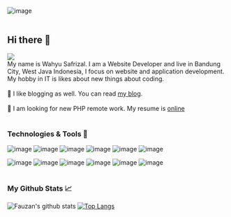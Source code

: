 ![image](https://markey.id/wp-content/uploads/2019/01/20180104-001.jpg)
<br>
<br>
## Hi there 👋 
![](https://komarev.com/ghpvc/?username=wahyusafrizal17)
<br>
My name is Wahyu Safrizal. I am a Website Developer and  live in Bandung City, West Java Indonesia, I focus on website and application development. My hobby in IT is likes about new things about coding.
<br>
<br>
:pencil: I like blogging as well. You can read [my blog](https://www.wayyystack.id/).
<br>
<br>
:construction_worker: I am looking for new PHP remote work. My resume is [online](https://wahyu.wayyystack.id/)
<br><br>
### Technologies & Tools :wrench:

![image](https://img.shields.io/badge/github-%23121011.svg?style=for-the-badge&logo=github&logoColor=white)
![image](https://img.shields.io/badge/html5-%23E34F26.svg?style=for-the-badge&logo=html5&logoColor=white)
![image](https://img.shields.io/badge/css3-%231572B6.svg?style=for-the-badge&logo=css3&logoColor=white)
![image](https://img.shields.io/badge/javascript-%23323330.svg?style=for-the-badge&logo=javascript&logoColor=%23F7DF1E)
![image](https://img.shields.io/badge/php-%23777BB4.svg?style=for-the-badge&logo=php&logoColor=white)
![image](https://img.shields.io/badge/mysql-%2300f.svg?style=for-the-badge&logo=mysql&logoColor=white)

![image](https://img.shields.io/badge/bootstrap-%23563D7C.svg?style=for-the-badge&logo=bootstrap&logoColor=white)
![image](https://img.shields.io/badge/jquery-%230769AD.svg?style=for-the-badge&logo=jquery&logoColor=white)
![image](https://img.shields.io/badge/laravel-%23FF2D20.svg?style=for-the-badge&logo=laravel&logoColor=white)
![image](https://img.shields.io/badge/lumen-%23FF2D20.svg?style=for-the-badge&logo=lumen&logoColor=white)
![image](https://img.shields.io/badge/yii-black.svg?style=for-the-badge&logo=YII&logoColor=white)
![image](https://img.shields.io/badge/VisualStudioCode-0078d7.svg?style=for-the-badge&logo=visual-studio-code&logoColor=white)
<br><br>
### My Github Stats :chart_with_upwards_trend:
![Fauzan's github stats](https://github-readme-stats.vercel.app/api?username=wahyusafrizal17&count_private=true&show_icons=true&theme=radical)
[![Top Langs](https://github-readme-stats.vercel.app/api/top-langs/?username=wahyusafrizal17&langs_count=3&theme=radical)](https://github.com/anuraghazra/github-readme-stats)

